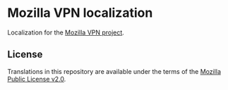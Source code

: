 # Mozilla VPN localization

Localization for the [Mozilla VPN project](https://github.com/mozilla-mobile/mozilla-vpn-client).

## License

Translations in this repository are available under the terms of the [Mozilla Public License v2.0](http://www.mozilla.org/MPL/2.0/).
